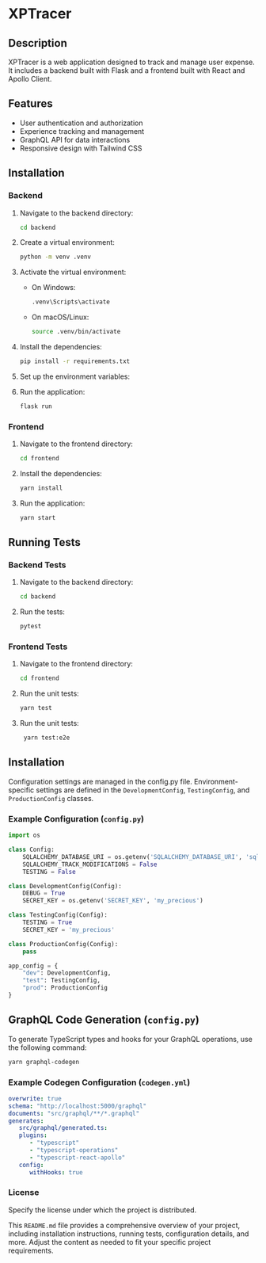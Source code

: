 # XPTracer

## Description
XPTracer is a web application designed to track and manage user expense. It includes a backend built with Flask and a frontend built with React and Apollo Client.

## Features
- User authentication and authorization
- Experience tracking and management
- GraphQL API for data interactions
- Responsive design with Tailwind CSS

## Installation

### Backend
1. Navigate to the backend directory:
   ```sh
   cd backend
   ```

2. Create a virtual environment:
   ```sh
   python -m venv .venv
   ```
   
3. Activate the virtual environment:

   * On Windows:  
     ```sh
     .venv\Scripts\activate
     ```
   
   * On macOS/Linux:  
     ```sh
     source .venv/bin/activate
     ```

4. Install the dependencies:
   ```sh
   pip install -r requirements.txt
   ```

5. Set up the environment variables:
6. Run the application:
   ```sh
   flask run
   ```
   
### Frontend
1. Navigate to the frontend directory:
   ```sh
   cd frontend
   ```

2. Install the dependencies:
   ```sh
   yarn install
   ```
   
3. Run the application:
   ```sh
   yarn start
   ```

## Running Tests
### Backend Tests
1. Navigate to the backend directory:
   ```sh
   cd backend
   ```
   
2. Run the tests:
   ```sh
   pytest
   ```

### Frontend Tests
1. Navigate to the frontend directory:
   ```sh
   cd frontend
   ```

2. Run the unit tests:
   ```sh
   yarn test
   ```

3. Run the unit tests:
   ```sh
    yarn test:e2e
    ```

## Installation
   Configuration settings are managed in the config.py file. Environment-specific settings are defined in the <code>DevelopmentConfig</code>, <code>TestingConfig</code>, and <code>ProductionConfig</code> classes.

### Example Configuration (<code>config.py</code>)
   ```python
   import os

   class Config:
       SQLALCHEMY_DATABASE_URI = os.getenv('SQLALCHEMY_DATABASE_URI', 'sqlite:///:memory:')
       SQLALCHEMY_TRACK_MODIFICATIONS = False
       TESTING = False

   class DevelopmentConfig(Config):
       DEBUG = True
       SECRET_KEY = os.getenv('SECRET_KEY', 'my_precious')

   class TestingConfig(Config):
       TESTING = True
       SECRET_KEY = 'my_precious'

   class ProductionConfig(Config):
       pass

   app_config = {
       "dev": DevelopmentConfig,
       "test": TestingConfig,
       "prod": ProductionConfig
   }
   ```

## GraphQL Code Generation (<code>config.py</code>)
   To generate TypeScript types and hooks for your GraphQL operations, use the following command:
   ```sh
   yarn graphql-codegen
   ```

### Example Codegen Configuration (<code>codegen.yml</code>)
   ```yml
   overwrite: true
   schema: "http://localhost:5000/graphql"
   documents: "src/graphql/**/*.graphql"
   generates:
      src/graphql/generated.ts:
      plugins:
         - "typescript"
         - "typescript-operations"
         - "typescript-react-apollo"
      config:
         withHooks: true
   ```

### License
   Specify the license under which the project is distributed.
    
   This `README.md` file provides a comprehensive overview of your project, including installation instructions, running tests, configuration details, and more. Adjust the content as needed to fit your specific project requirements.